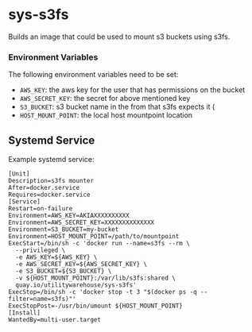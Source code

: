 # sys-s3fs
Builds an image that could be used to mount s3 buckets using s3fs.

### Environment Variables

The following environment variables need to be set:
- `AWS_KEY`: the aws key for the user that has permissions on the bucket
- `AWS_SECRET_KEY`: the secret for above mentioned key
- `S3_BUCKET`: s3 bucket name in the from that s3fs expects it (
- `HOST_MOUNT_POINT`: the local host mountpoint location

## Systemd Service

Example systemd service:

```
[Unit]
Description=s3fs mounter
After=docker.service
Requires=docker.service
[Service]
Restart=on-failure
Environment=AWS_KEY=AKIAXXXXXXXXXX
Environment=AWS_SECRET_KEY=XXXXXXXXXXXXXX
Environment=S3_BUCKET=my-bucket
Environment=HOST_MOUNT_POINT=/path/to/mountpoint
ExecStart=/bin/sh -c 'docker run --name=s3fs --rm \
  --privileged \
  -e AWS_KEY=${AWS_KEY} \
  -e AWS_SECRET_KEY=${AWS_SECRET_KEY} \
  -e S3_BUCKET=${S3_BUCKET} \
  -v ${HOST_MOUNT_POINT}:/var/lib/s3fs:shared \
  quay.io/utilitywarehouse/sys-s3fs'
ExecStop=/bin/sh -c 'docker stop -t 3 "$(docker ps -q --filter=name=s3fs)"'
ExecStopPost=-/usr/bin/umount ${HOST_MOUNT_POINT}
[Install]
WantedBy=multi-user.target
```
